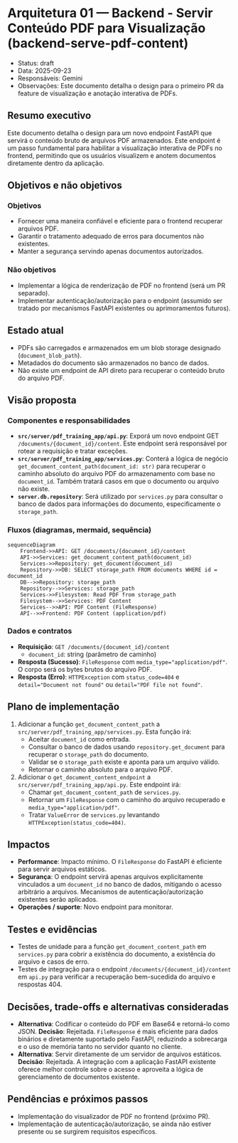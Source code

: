 # Arquitetura 01 — Backend - Servir Conteúdo PDF para Visualização (backend-serve-pdf-content)

- Status: draft
- Data: 2025-09-23
- Responsáveis: Gemini
- Observações: Este documento detalha o design para o primeiro PR da feature de visualização e anotação interativa de PDFs.

## Resumo executivo

Este documento detalha o design para um novo endpoint FastAPI que servirá o conteúdo bruto de arquivos PDF armazenados. Este endpoint é um passo fundamental para habilitar a visualização interativa de PDFs no frontend, permitindo que os usuários visualizem e anotem documentos diretamente dentro da aplicação.

## Objetivos e não objetivos

### Objetivos
- Fornecer uma maneira confiável e eficiente para o frontend recuperar arquivos PDF.
- Garantir o tratamento adequado de erros para documentos não existentes.
- Manter a segurança servindo apenas documentos autorizados.

### Não objetivos
- Implementar a lógica de renderização de PDF no frontend (será um PR separado).
- Implementar autenticação/autorização para o endpoint (assumido ser tratado por mecanismos FastAPI existentes ou aprimoramentos futuros).

## Estado atual

- PDFs são carregados e armazenados em um blob storage designado (`document_blob_path`).
- Metadados do documento são armazenados no banco de dados.
- Não existe um endpoint de API direto para recuperar o conteúdo bruto do arquivo PDF.

## Visão proposta

### Componentes e responsabilidades
- **`src/server/pdf_training_app/api.py`**: Exporá um novo endpoint GET `/documents/{document_id}/content`. Este endpoint será responsável por rotear a requisição e tratar exceções.
- **`src/server/pdf_training_app/services.py`**: Conterá a lógica de negócio `get_document_content_path(document_id: str)` para recuperar o caminho absoluto do arquivo PDF do armazenamento com base no `document_id`. Também tratará casos em que o documento ou arquivo não existe.
- **`server.db.repository`**: Será utilizado por `services.py` para consultar o banco de dados para informações do documento, especificamente o `storage_path`.

### Fluxos (diagramas, mermaid, sequência)

```mermaid
sequenceDiagram
    Frontend->>API: GET /documents/{document_id}/content
    API->>Services: get_document_content_path(document_id)
    Services->>Repository: get_document(document_id)
    Repository->>DB: SELECT storage_path FROM documents WHERE id = document_id
    DB-->>Repository: storage_path
    Repository-->>Services: storage_path
    Services->>Filesystem: Read PDF from storage_path
    Filesystem-->>Services: PDF Content
    Services-->>API: PDF Content (FileResponse)
    API-->>Frontend: PDF Content (application/pdf)
```

### Dados e contratos

- **Requisição**: `GET /documents/{document_id}/content`
    - `document_id`: string (parâmetro de caminho)
- **Resposta (Sucesso)**: `FileResponse` com `media_type="application/pdf"`. O corpo será os bytes brutos do arquivo PDF.
- **Resposta (Erro)**: `HTTPException` com `status_code=404` e `detail="Document not found"` ou `detail="PDF file not found"`.

## Plano de implementação

1.  Adicionar a função `get_document_content_path` a `src/server/pdf_training_app/services.py`. Esta função irá:
    - Aceitar `document_id` como entrada.
    - Consultar o banco de dados usando `repository.get_document` para recuperar o `storage_path` do documento.
    - Validar se o `storage_path` existe e aponta para um arquivo válido.
    - Retornar o caminho absoluto para o arquivo PDF.
2.  Adicionar o `get_document_content_endpoint` a `src/server/pdf_training_app/api.py`. Este endpoint irá:
    - Chamar `get_document_content_path` de `services.py`.
    - Retornar um `FileResponse` com o caminho do arquivo recuperado e `media_type="application/pdf"`.
    - Tratar `ValueError` de `services.py` levantando `HTTPException(status_code=404)`.

## Impactos

- **Performance**: Impacto mínimo. O `FileResponse` do FastAPI é eficiente para servir arquivos estáticos.
- **Segurança**: O endpoint servirá apenas arquivos explicitamente vinculados a um `document_id` no banco de dados, mitigando o acesso arbitrário a arquivos. Mecanismos de autenticação/autorização existentes serão aplicados.
- **Operações / suporte**: Novo endpoint para monitorar.

## Testes e evidências

- Testes de unidade para a função `get_document_content_path` em `services.py` para cobrir a existência do documento, a existência do arquivo e casos de erro.
- Testes de integração para o endpoint `/documents/{document_id}/content` em `api.py` para verificar a recuperação bem-sucedida do arquivo e respostas 404.

## Decisões, trade-offs e alternativas consideradas

- **Alternativa**: Codificar o conteúdo do PDF em Base64 e retorná-lo como JSON. **Decisão**: Rejeitada. `FileResponse` é mais eficiente para dados binários e diretamente suportado pelo FastAPI, reduzindo a sobrecarga e o uso de memória tanto no servidor quanto no cliente.
- **Alternativa**: Servir diretamente de um servidor de arquivos estáticos. **Decisão**: Rejeitada. A integração com a aplicação FastAPI existente oferece melhor controle sobre o acesso e aproveita a lógica de gerenciamento de documentos existente.

## Pendências e próximos passos

- Implementação do visualizador de PDF no frontend (próximo PR).
- Implementação de autenticação/autorização, se ainda não estiver presente ou se surgirem requisitos específicos.